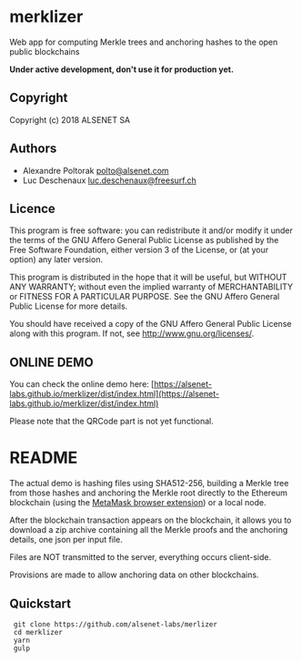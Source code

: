 # merklizer
Web app for computing Merkle trees and anchoring hashes to the open public blockchains

__Under active development, don't use it for production yet.__
  
## Copyright
 Copyright (c) 2018 ALSENET SA

## Authors
  * Alexandre Poltorak <polto@alsenet.com>
  * Luc Deschenaux <luc.deschenaux@freesurf.ch>

## Licence
 This program is free software: you can redistribute it and/or modify
 it under the terms of the GNU Affero General Public License as published by
 the Free Software Foundation, either version 3 of the License, or
 (at your option) any later version.

 This program is distributed in the hope that it will be useful,
 but WITHOUT ANY WARRANTY; without even the implied warranty of
 MERCHANTABILITY or FITNESS FOR A PARTICULAR PURPOSE.  See the
 GNU Affero General Public License for more details.

 You should have received a copy of the GNU Affero General Public License
 along with this program.  If not, see <http://www.gnu.org/licenses/>.

## ONLINE DEMO

  You can check the online demo here: [https://alsenet-labs.github.io/merklizer/dist/index.html](https://alsenet-labs.github.io/merklizer/dist/index.html)
  
  Please note that the QRCode part is not yet functional.
  
# README

The actual demo is hashing files using SHA512-256, building a Merkle
tree from those hashes and anchoring the Merkle root directly to
the Ethereum blockchain (using the [MetaMask browser extension](https://metamask.io/))
or a local node.

After the blockchain transaction appears on the blockchain, it allows
you to download a zip archive containing all the Merkle proofs and the
anchoring details, one json per input file.

Files are NOT transmitted to the server, everything occurs client-side.

Provisions are made to allow anchoring data on other blockchains.

## Quickstart

```
 git clone https://github.com/alsenet-labs/merlizer
 cd merklizer
 yarn
 gulp
```


